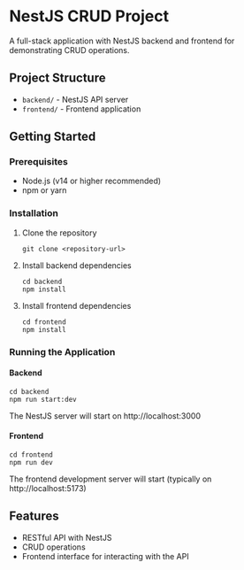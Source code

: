 # NestJS CRUD Project

A full-stack application with NestJS backend and frontend for demonstrating CRUD operations.

## Project Structure

- `backend/` - NestJS API server
- `frontend/` - Frontend application

## Getting Started

### Prerequisites

- Node.js (v14 or higher recommended)
- npm or yarn

### Installation

1. Clone the repository
   ```
   git clone <repository-url>
   ```

2. Install backend dependencies
   ```
   cd backend
   npm install
   ```

3. Install frontend dependencies
   ```
   cd frontend
   npm install
   ```

### Running the Application

#### Backend

```
cd backend
npm run start:dev
```

The NestJS server will start on http://localhost:3000

#### Frontend

```
cd frontend
npm run dev
```

The frontend development server will start (typically on http://localhost:5173)

## Features

- RESTful API with NestJS
- CRUD operations
- Frontend interface for interacting with the API

